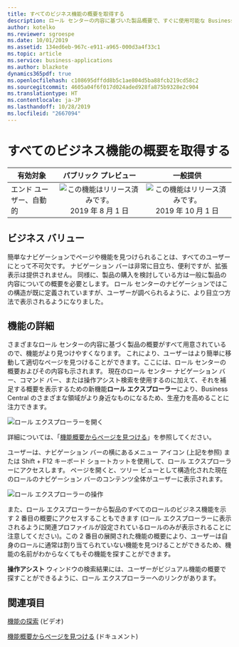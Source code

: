 ```yaml
---
title: すべてのビジネス機能の概要を取得する
description: ロール センターの内容に基づいた製品概要で、すぐに使用可能な Business Central のビジネス機能の概要をユーザーに提供します。
author: kotelko
ms.reviewer: sgroespe
ms.date: 10/01/2019
ms.assetid: 134ed6eb-967c-e911-a965-000d3a4f33c1
ms.topic: article
ms.service: business-applications
ms.author: blazkote
dynamics365pdf: true
ms.openlocfilehash: c108695dffdd8b5c1ae804d5ba88fcb219cd58c2
ms.sourcegitcommit: 4605a04f6f017d024aded928fa875b9328e2c904
ms.translationtype: HT
ms.contentlocale: ja-JP
ms.lasthandoff: 10/28/2019
ms.locfileid: "2667094"
---
```

# <a name="get-an-overview-of-all-business-features"></a>すべてのビジネス機能の概要を取得する


| 有効対象    |  パブリック プレビュー | 一般提供 | 
| ---------- | :----------: |:----------: |
|エンド ユーザー、自動的|![この機能はリリース済みです。](/dynamics365-release-plan/media/green-checkmark.png "この機能はリリース済みです。") 2019 年 8 月 1 日| ![この機能はリリース済みです。](/dynamics365-release-plan/media/green-checkmark.png "この機能はリリース済みです。") 2019 年 10 月 1 日|


## <a name="business-value"></a>ビジネス バリュー
<!-- bv start -->
簡単なナビゲーションでページや機能を見つけられることは、すべてのユーザーにとって不可欠です。 ナビゲーション バーは非常に目立ち、便利ですが、拡張表示は提供されません。 同様に、製品の購入を検討している方は一般に製品の内容についての概要を必要とします。 ロール センターのナビゲーションではこの構造が既に定義されていますが、ユーザーが調べられるように、より目立つ方法で表示されるようになりました。
<!-- bv end -->



## <a name="feature-details"></a>機能の詳細
<!--feature detail start -->
さまざまなロール センターの内容に基づく製品の概要がすべて用意されているので、機能がより見つけやすくなります。 これにより、ユーザーはより簡単に移動して適切なページを見つけることができます。ここには、ロール センターの概要およびその内容も示されます。
現在のロール センター ナビゲーション バー、コマンド バー、または操作アシスト検索を使用するのに加えて、それを補足する概要を表示するための新機能**ロール エクスプローラー**により、Business Central のさまざまな領域がより身近なものになるため、生産力を高めることに注力できます。

![ロール エクスプローラーを開く](media/role-explorer0.png "ロール エクスプローラーを開く")

詳細については、「[機能概要からページを見つける](https://docs.microsoft.com/dynamics365/business-central/ui-role-explorer)」を参照してください。

ユーザーは、ナビゲーション バーの横にあるメニュー アイコン (上記を参照) または Shift + F12 キーボード ショートカットを使用して、ロール エクスプローラーにアクセスします。 ページを開くと、ツリー ビューとして構造化された現在のロールのナビゲーション バーのコンテンツ全体がユーザーに表示されます。

![ロール エクスプローラーの操作](media/role-explorer1.png "ロール エクスプローラーの操作")

また、ロール エクスプローラーから製品のすべてのロールのビジネス機能を示す 2 番目の概要にアクセスすることもできます  (ロール エクスプローラーに表示されるように関連プロファイルが設定されているロールのみが表示されることに注意してください)。この 2 番目の展開された機能の概要により、ユーザーは自身のロールに通常は割り当てられていない機能を見つけることができるため、機能の名前がわからなくてもその機能を探すことができます。

**操作アシスト** ウィンドウの検索結果には、ユーザーがビジュアル機能の概要で探すことができるように、ロール エクスプローラーへのリンクがあります。
<!--feature detail end -->










## <a name="see-also"></a>関連項目
[機能の探索](https://aka.ms/ROGBC19RW2ROV11) (ビデオ)

[機能概要からページを見つける](https://docs.microsoft.com/dynamics365/business-central/ui-role-explorer) (ドキュメント)
